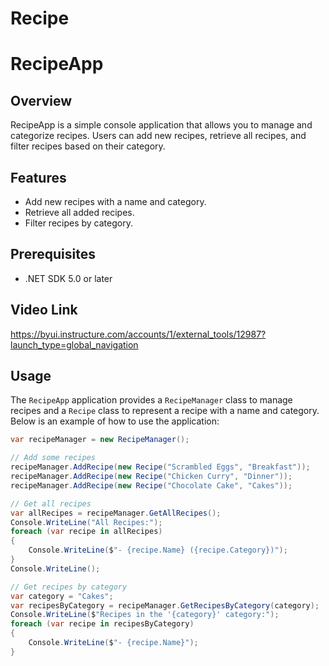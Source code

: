 # Recipe

# RecipeApp

## Overview
RecipeApp is a simple console application that allows you to manage and categorize recipes. Users can add new recipes, retrieve all recipes, and filter recipes based on their category.

## Features
- Add new recipes with a name and category.
- Retrieve all added recipes.
- Filter recipes by category.

## Prerequisites
- .NET SDK 5.0 or later

## Video Link
https://byui.instructure.com/accounts/1/external_tools/12987?launch_type=global_navigation

## Usage
The `RecipeApp` application provides a `RecipeManager` class to manage recipes and a `Recipe` class to represent a recipe with a name and category. Below is an example of how to use the application:

```csharp
var recipeManager = new RecipeManager();

// Add some recipes
recipeManager.AddRecipe(new Recipe("Scrambled Eggs", "Breakfast"));
recipeManager.AddRecipe(new Recipe("Chicken Curry", "Dinner"));
recipeManager.AddRecipe(new Recipe("Chocolate Cake", "Cakes"));

// Get all recipes
var allRecipes = recipeManager.GetAllRecipes();
Console.WriteLine("All Recipes:");
foreach (var recipe in allRecipes)
{
    Console.WriteLine($"- {recipe.Name} ({recipe.Category})");
}
Console.WriteLine();

// Get recipes by category
var category = "Cakes";
var recipesByCategory = recipeManager.GetRecipesByCategory(category);
Console.WriteLine($"Recipes in the '{category}' category:");
foreach (var recipe in recipesByCategory)
{
    Console.WriteLine($"- {recipe.Name}");
}



